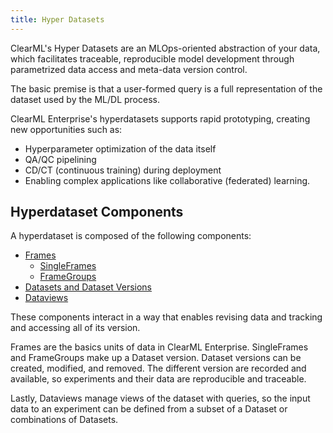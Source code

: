 ```yaml
---
title: Hyper Datasets
---
```


ClearML's Hyper Datasets are an MLOps-oriented abstraction of your data, which facilitates traceable, reproducible model development
through parametrized data access and meta-data version control.

The basic premise is that a user-formed query is a full representation of the dataset used by the ML/DL process. 

ClearML Enterprise's hyperdatasets supports rapid prototyping, creating new opportunities such as: 
* Hyperparameter optimization of the data itself
* QA/QC pipelining
* CD/CT (continuous training) during deployment
* Enabling complex applications like collaborative (federated) learning. 


## Hyperdataset Components 

A hyperdataset is composed of the following components:

* [Frames](frames.md)
    * [SingleFrames](single_frames.md) 
    * [FrameGroups](frame_groups.md)
* [Datasets and Dataset Versions](dataset.md)
* [Dataviews](dataviews.md)

These components interact in a way that enables revising data and tracking and accessing all of its version. 

Frames are the basics units of data in ClearML Enterprise. SingleFrames and FrameGroups make up a Dataset version. 
Dataset versions can be created, modified, and removed. The different version are recorded and available, 
so experiments and their data are reproducible and traceable. 

Lastly, Dataviews manage views of the dataset with queries, so the input data to an experiment can be defined from a 
subset of a Dataset or combinations of Datasets.
